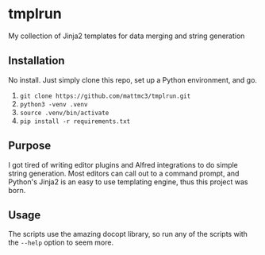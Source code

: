 # tmplrun

My collection of Jinja2 templates for data merging and string generation

## Installation

No install. Just simply clone this repo, set up a Python environment, and go.
1. `git clone https://github.com/mattmc3/tmplrun.git`
1. `python3 -venv .venv`
1. `source .venv/bin/activate`
1. `pip install -r requirements.txt`

## Purpose

I got tired of writing editor plugins and Alfred integrations to do simple
string generation. Most editors can call out to a command prompt, and Python's
Jinja2 is an easy to use templating engine, thus this project was born.

## Usage

The scripts use the amazing docopt library, so run any of the scripts with
the `--help` option to seem more.
